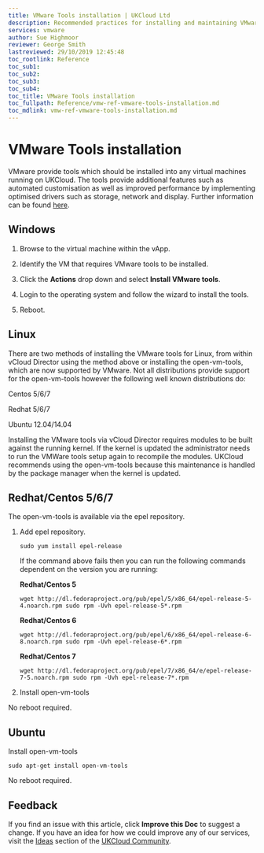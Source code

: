 ```yaml
---
title: VMware Tools installation | UKCloud Ltd
description: Recommended practices for installing and maintaining VMware tools on the Assured platform
services: vmware
author: Sue Highmoor
reviewer: George Smith
lastreviewed: 29/10/2019 12:45:48
toc_rootlink: Reference
toc_sub1: 
toc_sub2:
toc_sub3:
toc_sub4:
toc_title: VMware Tools installation
toc_fullpath: Reference/vmw-ref-vmware-tools-installation.md
toc_mdlink: vmw-ref-vmware-tools-installation.md
---
```


# VMware Tools installation

VMware provide tools which should be installed into any virtual machines running on UKCloud. The tools provide additional features such as automated customisation as well as improved performance by implementing optimised drivers such as storage, network and display. Further information can be found [here](https://kb.vmware.com/selfservice/microsites/search.do?language=en_US&cmd=displayKC&externalId=340).

## Windows

1. Browse to the virtual machine within the vApp.

2. Identify the VM that requires VMware tools to be installed.

3. Click the **Actions** drop down and select **Install VMware tools**.

4. Login to the operating system and follow the wizard to install the tools.

5. Reboot.

## Linux

There are two methods of installing the VMware tools for Linux, from within vCloud Director using the method above or installing the open-vm-tools, which are now supported by VMware. Not all distributions provide support for the open-vm-tools however the following well known distributions do:

Centos 5/6/7

Redhat 5/6/7

Ubuntu 12.04/14.04

Installing the VMware tools via vCloud Director requires modules to be built against the running kernel. If the kernel is updated the administrator needs to run the VMWare tools setup again to recompile the modules. UKCloud recommends using the open-vm-tools because this maintenance is handled by the package manager when the kernel is updated.

## Redhat/Centos 5/6/7

The open-vm-tools is available via the epel repository.

1. Add epel repository.

    `sudo yum install epel-release`

    If the command above fails then you can run the following commands dependent on the version you are running:

    **Redhat/Centos 5**

    `wget http://dl.fedoraproject.org/pub/epel/5/x86_64/epel-release-5-4.noarch.rpm sudo rpm -Uvh epel-release-5*.rpm`

    **Redhat/Centos 6**

    `wget http://dl.fedoraproject.org/pub/epel/6/x86_64/epel-release-6-8.noarch.rpm sudo rpm -Uvh epel-release-6*.rpm`

    **Redhat/Centos 7**

    `wget http://dl.fedoraproject.org/pub/epel/7/x86_64/e/epel-release-7-5.noarch.rpm sudo rpm -Uvh epel-release-7*.rpm`

2. Install open-vm-tools

No reboot required.

## Ubuntu

Install open-vm-tools

`sudo apt-get install open-vm-tools`

No reboot required.

## Feedback

If you find an issue with this article, click **Improve this Doc** to suggest a change. If you have an idea for how we could improve any of our services, visit the [Ideas](https://community.ukcloud.com/ideas) section of the [UKCloud Community](https://community.ukcloud.com).
